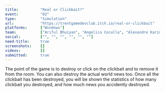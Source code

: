```yaml
---
title:          "Real or Clickbait?"
event:          "02"
type:           "Simulation"
url:            "https://trentgamedevclub.itch.io/real-or-clickbait"
platforms:      ["Windows"]
team:           ["Ariful Bhuiyan", "Angelica Coculla", "Alexandre Karimov", "Frank Liang", "Paul Schell", "Nicole Yaneza"]
social:         ["", "", "", "", "", ""]
need-title:     true
screenshots:    []
videos:         []
submitted:      true
---
```

The point of the game is to destroy or click on the clickbait and to remove it from the room. You can also destroy the actual world news too. Once all the clickbait has been destroyed, you will be shown the statistics of how many clickbait you destroyed, and how much news you accidently destroyed.